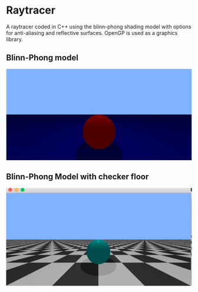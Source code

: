 # Raytracer

A raytracer coded in C++ using the blinn-phong shading model with options for anti-aliasing and reflective surfaces. OpenGP is used as a graphics library.

## Blinn-Phong model

![](https://raw.githubusercontent.com/kenziedrysdale/c-raytracer/master/images/blinn%20phong.png)

## Blinn-Phong Model with checker floor
![](https://raw.githubusercontent.com/kenziedrysdale/c-raytracer/master/images/checker%20pattern.png)

##
